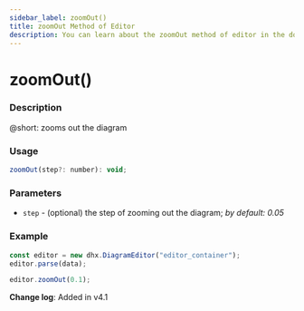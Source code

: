 ```yaml
---
sidebar_label: zoomOut()
title: zoomOut Method of Editor
description: You can learn about the zoomOut method of editor in the documentation of the DHTMLX JavaScript Diagram library. Browse developer guides and API reference, try out code examples and live demos, and download a free 30-day evaluation version of DHTMLX Diagram.
---
```


# zoomOut()

### Description

@short: zooms out the diagram

### Usage

~~~js
zoomOut(step?: number): void;
~~~

### Parameters

- `step` - (optional) the step of zooming out the diagram; *by default: 0.05*

### Example

~~~js {4}
const editor = new dhx.DiagramEditor("editor_container");
editor.parse(data);

editor.zoomOut(0.1);
~~~

**Change log**: Added in v4.1
